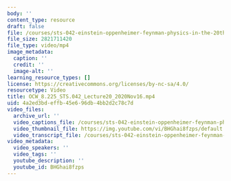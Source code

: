 ```yaml
---
body: ''
content_type: resource
draft: false
file: /courses/sts-042-einstein-oppenheimer-feynman-physics-in-the-20th-century-fall-2020/ocw_8225_sts042_lecture20_2020nov16_360p_16_9.mp4
file_size: 2821711420
file_type: video/mp4
image_metadata:
  caption: ''
  credit: ''
  image-alt: ''
learning_resource_types: []
license: https://creativecommons.org/licenses/by-nc-sa/4.0/
resourcetype: Video
title: OCW_8.225_STS.042_Lecture20_2020Nov16.mp4
uid: 4a2ed3bd-effb-45e6-96db-4bb2d2c78c7d
video_files:
  archive_url: ''
  video_captions_file: /courses/sts-042-einstein-oppenheimer-feynman-physics-in-the-20th-century-fall-2020/1xYUYDii-yRq4BdgnczopGd7fXfqYzrdQ_transcript.webvtt
  video_thumbnail_file: https://img.youtube.com/vi/BHGhai8fzps/default.jpg
  video_transcript_file: /courses/sts-042-einstein-oppenheimer-feynman-physics-in-the-20th-century-fall-2020/1xYUYDii-yRq4BdgnczopGd7fXfqYzrdQ_transcript.pdf
video_metadata:
  video_speakers: ''
  video_tags: ''
  youtube_description: ''
  youtube_id: BHGhai8fzps
---
```

